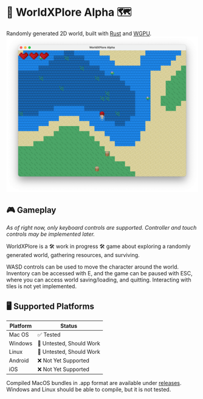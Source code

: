 # 👾  WorldXPlore Alpha  🗺
Randomly generated 2D world, built with [Rust](https://www.rust-lang.org) and [WGPU](https://github.com/gfx-rs/wgpu-rs).
![Screenshot of WorldXPlore Alpha](./.github/readme_img.png)

## 🎮  Gameplay
*As of right now, only keyboard controls are supported. Controller and touch controls may be implemented later.*

WorldXPlore is a 🛠 work in progress 🛠 game about exploring a randomly generated world, gathering resources, and surviving.

WASD controls can be used to move the character around the world. Inventory can be accessed with E, and the game can be paused with ESC, where you can access world saving/loading, and quitting. Interacting with tiles is not yet implemented.

## 🖥  Supported Platforms
| Platform | Status |
|----------|--------|
| Mac OS   | ✅ Tested |
| Windows  | 🤷 Untested, Should Work |
| Linux    | 🤷 Untested, Should Work |
| Android  | ❌ Not Yet Supported |
| iOS      | ❌ Not Yet Supported |

Compiled MacOS bundles in .app format are available under [releases](https://github.com/jamesbmadden/worldxplore/releases). Windows and Linux should be able to compile, but it is not tested.